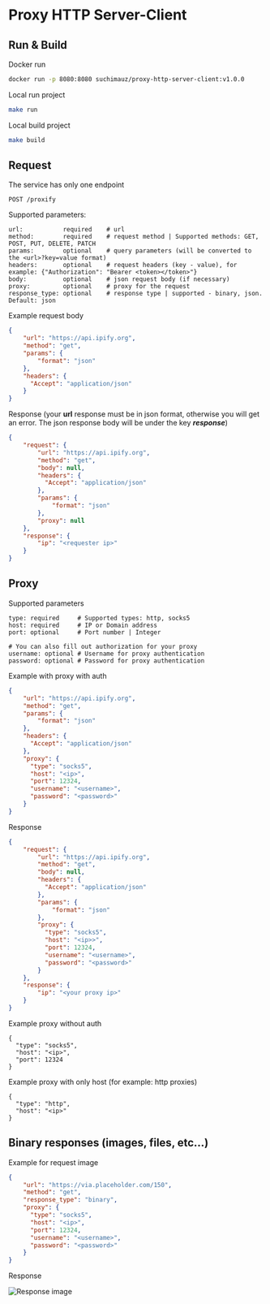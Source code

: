 # Proxy HTTP Server-Client

## Run & Build
Docker run
```bash
docker run -p 8080:8080 suchimauz/proxy-http-server-client:v1.0.0
```

Local run project
```bash
make run
```

Local build project
```bash
make build
```

## Request
The service has only one endpoint
```
POST /proxify
```
Supported parameters:
```
url:           required    # url
method:        required    # request method | Supported methods: GET, POST, PUT, DELETE, PATCH
params:        optional    # query parameters (will be converted to the <url>?key=value format)
headers:       optional    # request headers (key - value), for example: {"Authorization": "Bearer <token></token>"}
body:          optional    # json request body (if necessary)
proxy:         optional    # proxy for the request
response_type: optional    # response type | supported - binary, json. Default: json
```

Example request body
```json
{
    "url": "https://api.ipify.org",
    "method": "get",
    "params": {
        "format": "json"
    },
    "headers": {
      "Accept": "application/json"
    }
}
```
Response (your **url** response must be in json format, otherwise you will get an error. The json response body will be under the key _**response**_)
```json
{
    "request": {
        "url": "https://api.ipify.org",
        "method": "get",
        "body": null,
        "headers": {
          "Accept": "application/json"
        },
        "params": {
            "format": "json"
        },
        "proxy": null
    },
    "response": {
        "ip": "<requester ip>"
    }
}
```

## Proxy
Supported parameters
```
type: required     # Supported types: http, socks5
host: required     # IP or Domain address
port: optional     # Port number | Integer

# You can also fill out authorization for your proxy
username: optional # Username for proxy authentication
password: optional # Password for proxy authentication
```

Example with proxy with auth
```json
{
    "url": "https://api.ipify.org",
    "method": "get",
    "params": {
        "format": "json"
    },
    "headers": {
      "Accept": "application/json"
    },
    "proxy": {
      "type": "socks5",
      "host": "<ip>",
      "port": 12324,
      "username": "<username>",
      "password": "<password>"
    }
}
```
Response
```json
{
    "request": {
        "url": "https://api.ipify.org",
        "method": "get",
        "body": null,
        "headers": {
          "Accept": "application/json"
        },
        "params": {
            "format": "json"
        },
        "proxy": {
          "type": "socks5",
          "host": "<ip>>",
          "port": 12324,
          "username": "<username>",
          "password": "<password>"
        }
    },
    "response": {
        "ip": "<your proxy ip>"
    }
}
```

Example proxy without auth
```
{
  "type": "socks5",
  "host": "<ip>",
  "port": 12324
}
```

Example proxy with only host (for example: http proxies)
```
{
  "type": "http",
  "host": "<ip>"
}
```

## Binary responses (images, files, etc...)

Example for request image
```json
{
    "url": "https://via.placeholder.com/150",
    "method": "get",
    "response_type": "binary",
    "proxy": {
      "type": "socks5",
      "host": "<ip>",
      "port": 12324,
      "username": "<username>",
      "password": "<password>"
    }
}
```

Response

![Response image](https://via.placeholder.com/150)
